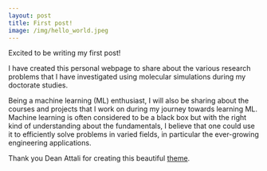 ```yaml
---
layout: post
title: First post!
image: /img/hello_world.jpeg
---
```


Excited to be writing my first post!

I have created this personal webpage to share about the various research problems that I have investigated using molecular simulations during my doctorate studies.

Being a machine learning (ML) enthusiast, I will also be sharing about the courses and projects that I work on during my journey towards learning ML. Machine learning is often considered to be a black box but with the right kind of understanding about the fundamentals, I believe that one could use it to efficiently solve problems in varied fields, in particular the ever-growing engineering applications.   

Thank you Dean Attali for creating this beautiful [theme](https://github.com/daattali/beautiful-jekyll).
